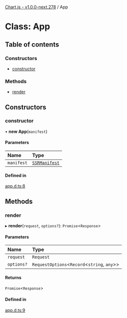 [Chart.js - v1.0.0-next.278](../README.md) / App

# Class: App

## Table of contents

### Constructors

- [constructor](App.md#constructor)

### Methods

- [render](App.md#render)

## Constructors

### constructor

• **new App**(`manifest`)

#### Parameters

| Name | Type |
| :------ | :------ |
| `manifest` | [`SSRManifest`](../interfaces/SSRManifest.md) |

#### Defined in

[app.d.ts:8](https://github.com/sveltejs/kit/blob/f766a54d/packages/kit/types/app.d.ts#L8)

## Methods

### render

▸ **render**(`request`, `options?`): `Promise`<`Response`\>

#### Parameters

| Name | Type |
| :------ | :------ |
| `request` | `Request` |
| `options?` | `RequestOptions`<`Record`<`string`, `any`\>\> |

#### Returns

`Promise`<`Response`\>

#### Defined in

[app.d.ts:9](https://github.com/sveltejs/kit/blob/f766a54d/packages/kit/types/app.d.ts#L9)
